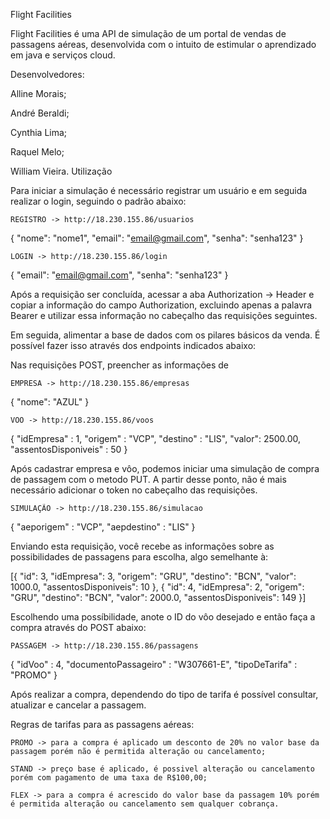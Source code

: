 Flight Facilities

Flight Facilities é uma API de simulação de um portal de vendas de passagens aéreas, desenvolvida com o intuito de estimular o aprendizado em java e serviços cloud.

Desenvolvedores:

Alline Morais;

André Beraldi;

Cynthia Lima;

Raquel Melo;

William Vieira.
Utilização

Para iniciar a simulação é necessário registrar um usuário e em seguida realizar o login, seguindo o padrão abaixo:

    REGISTRO -> http://18.230.155.86/usuarios

{ "nome": "nome1", "email": "email@gmail.com", "senha": "senha123" }

    LOGIN -> http://18.230.155.86/login

{ "email": "email@gmail.com", "senha": "senha123" }

Após a requisição ser concluída, acessar a aba Authorization -> Header e copiar a informação do campo Authorization, excluindo apenas a palavra Bearer e utilizar essa informação no cabeçalho das requisições seguintes.

Em seguida, alimentar a base de dados com os pilares básicos da venda. É possível fazer isso através dos endpoints indicados abaixo:

Nas requisições POST, preencher as informações de

    EMPRESA -> http://18.230.155.86/empresas

{ "nome": "AZUL" }

    VOO -> http://18.230.155.86/voos

{ "idEmpresa" : 1, "origem" : "VCP", "destino" : "LIS", "valor": 2500.00, "assentosDisponiveis" : 50 }

Após cadastrar empresa e vôo, podemos iniciar uma simulação de compra de passagem com o metodo PUT. A partir desse ponto, não é mais necessário adicionar o token no cabeçalho das requisições.

    SIMULAÇÃO -> http://18.230.155.86/simulacao

{ "aeporigem" : "VCP", "aepdestino" : "LIS" }

Enviando esta requisição, você recebe as informações sobre as possibilidades de passagens para escolha, algo semelhante à:

[{ "id": 3, "idEmpresa": 3, "origem": "GRU", "destino": "BCN", "valor": 1000.0, "assentosDisponiveis": 10 }, { "id": 4, "idEmpresa": 2, "origem": "GRU", "destino": "BCN", "valor": 2000.0, "assentosDisponiveis": 149 }]

Escolhendo uma possíbilidade, anote o ID do vôo desejado e então faça a compra através do POST abaixo:

    PASSAGEM -> http://18.230.155.86/passagens

{ "idVoo" : 4, "documentoPassageiro" : "W307661-E", "tipoDeTarifa" : "PROMO" }

Após realizar a compra, dependendo do tipo de tarifa é possível consultar, atualizar e cancelar a passagem.

Regras de tarifas para as passagens aéreas:

    PROMO -> para a compra é aplicado um desconto de 20% no valor base da passagem porém não é permitida alteração ou cancelamento;

    STAND -> preço base é aplicado, é possivel alteração ou cancelamento porém com pagamento de uma taxa de R$100,00;

    FLEX -> para a compra é acrescido do valor base da passagem 10% porém é permitida alteração ou cancelamento sem qualquer cobrança.

